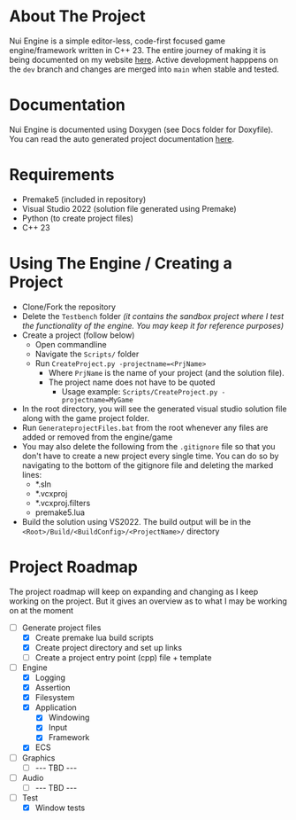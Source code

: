 # About The Project

Nui Engine is a simple editor-less, code-first focused game engine/framework written in C++ 23. The entire journey of making it is being documented on my website [here](https://arnavmehta3000.github.io/posts/mage0/). Active development happpens on the `dev` branch and changes are merged into `main` when stable and tested. 

# Documentation

Nui Engine is documented using Doxygen (see Docs folder for Doxyfile). You can read the auto generated project documentation [here](https://arnavmehta3000.github.io/NuiEngine/).

# Requirements

- Premake5 (included in repository)
- Visual Studio 2022 (solution file generated using Premake)
- Python (to create project files)
- C++ 23

# Using The Engine / Creating a Project

- Clone/Fork the repository
- Delete the `Testbench` folder _(it contains the sandbox project where I test the functionality of the engine. You may keep it for reference purposes)_
- Create a project (follow below)
  - Open commandline
  - Navigate the `Scripts/` folder
  - Run `CreateProject.py -projectname=<PrjName>`
    - Where `PrjName` is the name of your project (and the solution file).
    - The project name does not have to be quoted
      - Usage example: `Scripts/CreateProject.py -projectname=MyGame`
- In the root directory, you will see the generated visual studio solution file along with the game project folder.
- Run `GenerateprojectFiles.bat` from the root whenever any files are added or removed from the engine/game
- You may also delete the following from the `.gitignore` file so that you don't have to create a new project every single time. You can do so by navigating to the bottom of the gitignore file and deleting the marked lines:
  - *.sln
  - *.vcxproj
  - *.vcxproj.filters
  - premake5.lua
- Build the solution using VS2022. The build output will be in the `<Root>/Build/<BuildConfig>/<ProjectName>/` directory

# Project Roadmap

The project roadmap will keep on expanding and changing as I keep working on the project. But it gives an overview as to what I may be working on at the moment

- [ ] Generate project files
  - [x] Create premake lua build scripts
  - [x] Create project directory and set up links
  - [ ] Create a project entry point (cpp) file + template
- [ ] Engine
  - [x] Logging
  - [x] Assertion
  - [x] Filesystem
  - [x] Application
    - [x] Windowing
    - [x] Input
    - [x] Framework
  - [x] ECS
- [ ] Graphics
  - [ ] --- TBD ---
- [ ] Audio
  - [ ] --- TBD ---
- [ ] Test
  - [x] Window tests
